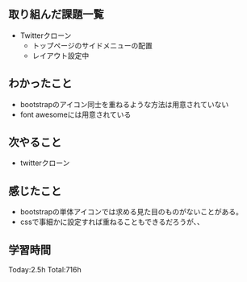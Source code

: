 ## 取り組んだ課題一覧
- Twitterクローン
  - トップページのサイドメニューの配置
  - レイアウト設定中

## わかったこと
- bootstrapのアイコン同士を重ねるような方法は用意されていない
- font awesomeには用意されている

## 次やること
- twitterクローン　

## 感じたこと
- bootstrapの単体アイコンでは求める見た目のものがないことがある。
- cssで事細かに設定すれば重ねることもできるだろうが、、
  
## 学習時間
Today:2.5h
Total:716h